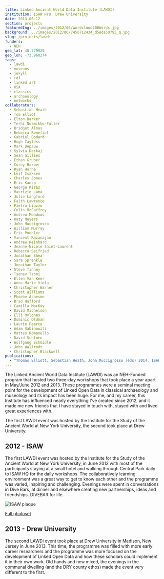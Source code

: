```yaml
---
title: Linked Ancient World Data Institute (LAWDI)
institution: ISAW NYU, Drew University
date: 2013-06-12
section: projects
featuredImg: ../images/2012/06/wordcloud200Words.jpg
background: ../images/2012/06/7456712434_d5eda50795_q.jpg
slug: /projects/lawdi
funders:
  - NEH
geo_lat: 40.779929
geo_lon: -73.960274
tags:
  - lawdi
  - museums
  - jekyll
  - rdf
  - linked art
  - USA
  - classics
  - archaeology
  - networks
collaborators:
  - Sebastian Heath
  - Tom Elliot
  - Elton Barker
  - Terhi Nurmikko-Fuller
  - Bridget Almas
  - Rebecca Benefiel
  - Gabriel Bodard
  - Hugh Cayless
  - Mark Depauw
  - Sylvia Deskaj
  - Sean Gillies
  - Ethan Gruber
  - Corey Harper
  - Ryan Horne
  - Leif Isaksen
  - Charles Jones
  - Eric Kansa
  - George Kiraz
  - Maurizio Lana
  - Julie Langford
  - Faith Lawrence
  - Pietro Liuzzo
  - Colin McCaffrey
  - Andrew Meadows
  - Katy Meyers
  - John Muccigrosso
  - William Murray
  - Eric Poehler
  - Vincent Razanajao
  - Andrew Reinhard
  - Jeanne-Nicole Saint-Laurent
  - Rebecca Seifried
  - Jonathan Shea
  - Sara Sprenkle
  - Jonathan Taylor
  - Steve Tinney
  - Tsonev Tsoni
  - Ellen Van Keer
  - Anne-Marie Viola
  - Christopher Warner
  - Scott Williams
  - Phoebe Acheson
  - Brad Hafford
  - Camilla MacKay
  - David Michelson
  - Elli Mylonas
  - Dominic Oldman
  - Laurie Pearce
  - Adam Rabinowitz
  - Matteo Romanello
  - David Schloen
  - Wolfgang Schmidle
  - John Wallrodt
  - Christopher Blackwell
publications: 
  - "Thomas Elliott, Sebastian Heath, John Muccigrosso (eds) 2014, ISAW Papers 7: Current Practice in Linked Open Data for the Ancient World http://doi.org/2333.1/gxd256w7"
---
```


The Linked Ancient World Data Institute (LAWDI) was an NEH-Funded program that hosted two three-day workshops that took 
place a year apart in May/June 2012 and 2013. These programmes were a seminal meeting point for the development of Linked Open 
Data in classical archaeology and museology and its impact has been huge. For me, and my career, this Institute has influenced 
nearly everything I've created since 2012, and it made me new friends that I have stayed in touch with, stayed with and lived great experiences
with. 

The first LAWDI event was hosted by the Institute for the Study of the Ancient World at New York University, 
the second took place at Drew University.

## 2012 - ISAW

The first LAWDI event was hosted by the Institute for the Study of the Ancient World at New York University, in June 2012 
with most of the participants staying at a small hotel and walking through Central Park daily to ISAW HQ for the daily 
workshops. The collaboratively learning environment was a great way to get to know each other and the programme was varied,
inspiring and challenging. Evenings were spent in conversations in Dive Bars, at dinner and elsewhere creating new 
partnerships, ideas and friendships. DIVEBAR for life.

![ISAW plaque](https://live.staticflickr.com/7212/7337644892_b497a8c653_b.jpg)

[Full photoset](https://www.flickr.com/photos/finds/albums/72157630049540234)

## 2013 - Drew University

The second LAWDI event took place at Drew University in Madison, New Jersey in June 2013. This time, the programme was 
filled with more early career researchers and the programme was more focused on the development of Linked Open Data and 
how these scholars could implement it in their own work. Old hands and new mixed, the evenings in the communal dwelling 
(and the DRY county ethos) made the event very different to the first.


